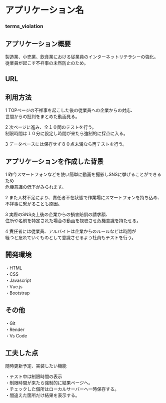 # アプリケーション名

### terms_violation

## アプリケーション概要

製造業、小売業、飲食業における従業員のインターネットリテラシーの強化。  
従業員が起こす不祥事の未然防止のため。

## URL

## 利用方法

1 TOPページの不祥事を起こした後の従業員への企業からの対応、  
 世間からの批判をまとめた動画見る。

2 次ページに進み、全１０問のテストを行う。  
 制限時間は１０分に設定し時間が来たら強制的に採点に入る。

3 データベースには保存せず８０点未満なら再テストを行う。

## アプリケーションを作成した背景

1 昨今スマートフォンなどを使い簡単に動画を撮影しSNSに挙げることができるため  
 危機意識の低下がみられます。

2 また人材不足により、責任者不在状態で作業場にスマートフォンを持ち込め、不祥事に繋がることも原因。

3 実際のSNS炎上後の企業からの損害賠償の請求額、  
 住所や名前を特定された場合の動画を視聴させ危機意識を持たせる。

4 責任者には従業員、アルバイトは企業からのルールなどは時間が  
 経つと忘れていくものとして意識させるよう社員もテストを行う。

## 開発環境

・HTML  
・CSS  
・Javascript  
・Vue.js  
・Bootstrap

## その他

・Git  
・Render  
・Vs Code

## 工夫した点

随時更新予定、実装したい機能

・テスト中は制限時間の表示  
・制限時間が来たら強制的に結果ページへ。  
・チェックした個所はローカルサーバーへ一時保存する。  
・間違えた箇所だけ結果を表示する。
